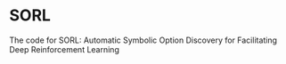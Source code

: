 # SORL
The code for SORL: Automatic Symbolic Option Discovery for Facilitating Deep Reinforcement Learning
